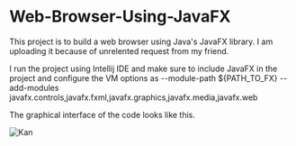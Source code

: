 # Web-Browser-Using-JavaFX
This project is to build a web browser using Java's JavaFX library. I am uploading it because of unrelented request from my friend.

I run the project using Intellij IDE and make sure to include JavaFX in the project and configure the VM options as --module-path ${PATH_TO_FX} --add-modules javafx.controls,javafx.fxml,javafx.graphics,javafx.media,javafx.web

The graphical interface of the code looks like this.

![Kan](https://user-images.githubusercontent.com/92297934/216932495-9eb24888-e724-4aeb-8ba3-93e4843ae640.JPG)
